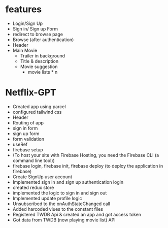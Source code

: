 # features
  - Login/Sign Up
- Sign in/ Sign up Form
- redirect to browse page
- Browse (after authentication)
- Header
- Main Movie
    - Trailer in background
    - Title & description
    - Movie suggestion
        - movie lists * n
# Netflix-GPT
- Created app using parcel
- configured tailwind css
- Header
- Routing of app
- sign in form
- sign up form
- form validation
- useRef
- firebase setup
- (To host your site with Firebase Hosting, you need the Firebase CLI (a command line tool))
- firebase login, firebase init, firebase deploy (to deploy the application in firebase)
- Create SignUp user account
- Implemented sign in and sign up authentication login
- created redux store
- implemented the logic to sign in and sign out
- Implemented update profile logic
- Unsubscribed to the onAuthStateChanged call
- Added harcoded vlues to the constant files
- Registered TWDB Api & created an app and got access token
- Got data from TWDB (now playing movie list) API

